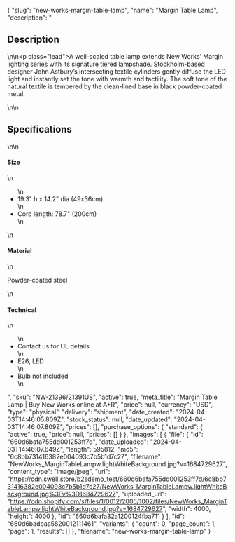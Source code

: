 {
  "slug": "new-works-margin-table-lamp",
  "name": "Margin Table Lamp",
  "description": "<h2>Description</h2>\n<!-- split -->\n<p class=\"lead\">A well-scaled table lamp extends New Works’ Margin lighting series with its signature tiered lampshade. Stockholm-based designer John Astbury’s intersecting textile cylinders gently diffuse the LED light and instantly set the tone with warmth and tactility. The soft tone of the natural textile is tempered by the clean-lined base in black powder-coated metal. </p>\n<!-- split -->\n<h2>Specifications</h2>\n<!-- split -->\n<h4>Size</h4>\n<ul>\n<li>19.3\" h x 14.2\" dia (49x36cm)</li>\n<li>Cord length: 78.7\" (200cm)</li>\n</ul>\n<h4>Material</h4>\n<p>Powder-coated steel</p>\n<h4>Technical</h4>\n<ul>\n<li>Contact us for UL details</li>\n<li>E26, LED</li>\n<li>Bulb not included</li>\n</ul>",
  "sku": "NW-21396/21391US",
  "active": true,
  "meta_title": "Margin Table Lamp | Buy New Works online at A+R",
  "price": null,
  "currency": "USD",
  "type": "physical",
  "delivery": "shipment",
  "date_created": "2024-04-03T14:46:05.809Z",
  "stock_status": null,
  "date_updated": "2024-04-03T14:46:07.809Z",
  "prices": [],
  "purchase_options": {
    "standard": {
      "active": true,
      "price": null,
      "prices": []
    }
  },
  "images": [
    {
      "file": {
        "id": "660d6bafa755dd001253ff7d",
        "date_uploaded": "2024-04-03T14:46:07.649Z",
        "length": 595812,
        "md5": "6c8bb731416382e004093c7b5b1d7c27",
        "filename": "NewWorks_MarginTableLampw.lightWhiteBackground.jpg?v=1684729627",
        "content_type": "image/jpeg",
        "url": "https://cdn.swell.store/b2sdemo_test/660d6bafa755dd001253ff7d/6c8bb731416382e004093c7b5b1d7c27/NewWorks_MarginTableLampw.lightWhiteBackground.jpg%3Fv%3D1684729627",
        "uploaded_url": "https://cdn.shopify.com/s/files/1/0012/2005/1002/files/NewWorks_MarginTableLampw.lightWhiteBackground.jpg?v=1684729627",
        "width": 4000,
        "height": 4000
      },
      "id": "660d6bafa32a1200124fba71"
    }
  ],
  "id": "660d6badbaa5820012111461",
  "variants": {
    "count": 0,
    "page_count": 1,
    "page": 1,
    "results": []
  },
  "filename": "new-works-margin-table-lamp"
}